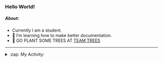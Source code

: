 ### Hello World!

##### About:
- Currently I am a student.
- 🌱 I’m learning how to make better documentation.
- 🌱 GO PLANT SOME TREES AT [TEAM TREES](https://teamtrees.org/)

---
<details>
  <summary>:zap: My Activity:</summary>
  
<!--START_SECTION:waka-->
![Code Time](http://img.shields.io/badge/Code%20Time-1%2C129%20hrs%2048%20mins-blue)

**I'm a Night 🦉** 

```text
🌞 Morning                1238 commits        ██░░░░░░░░░░░░░░░░░░░░░░░   08.68 % 
🌆 Daytime                5177 commits        █████████░░░░░░░░░░░░░░░░   36.29 % 
🌃 Evening                4121 commits        ███████░░░░░░░░░░░░░░░░░░   28.89 % 
🌙 Night                  3729 commits        ███████░░░░░░░░░░░░░░░░░░   26.14 % 
```
📅 **I'm Most Productive on Wednesday** 

```text
Monday                   2185 commits        ████░░░░░░░░░░░░░░░░░░░░░   15.32 % 
Tuesday                  1794 commits        ███░░░░░░░░░░░░░░░░░░░░░░   12.58 % 
Wednesday                3322 commits        ██████░░░░░░░░░░░░░░░░░░░   23.29 % 
Thursday                 1724 commits        ███░░░░░░░░░░░░░░░░░░░░░░   12.09 % 
Friday                   1384 commits        ██░░░░░░░░░░░░░░░░░░░░░░░   09.70 % 
Saturday                 1288 commits        ██░░░░░░░░░░░░░░░░░░░░░░░   09.03 % 
Sunday                   2568 commits        ████░░░░░░░░░░░░░░░░░░░░░   18.00 % 
```


📊 **This Week I Spent My Time On** 

```text
🔥 Editors: 
VS Code                  6 hrs 33 mins       █████████████████████████   100.00 % 

🐱‍💻 Projects: 
praise                   5 hrs 36 mins       █████████████████████░░░░   85.61 % 
discord-bot              45 mins             ███░░░░░░░░░░░░░░░░░░░░░░   11.49 % 
CSF22                    11 mins             █░░░░░░░░░░░░░░░░░░░░░░░░   02.89 % 
```


 Last Updated on 25/05/2023 23:07:56 UTC
<!--END_SECTION:waka-->
</details>
